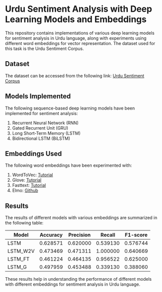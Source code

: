 # Urdu Sentiment Analysis with Deep Learning Models and Embeddings

This repository contains implementations of various deep learning models for sentiment analysis in Urdu language, along with experiments using different word embeddings for vector representation. The dataset used for this task is the Urdu Sentiment Corpus.

## Dataset
The dataset can be accessed from the following link:
[Urdu Sentiment Corpus](https://github.com/MuhammadYaseenKhan/Urdu-Sentiment-Corpus/blob/master/urdu-sentiment-corpus-v1.tsv)

## Models Implemented
The following sequence-based deep learning models have been implemented for sentiment analysis:
1. Recurrent Neural Network (RNN)
2. Gated Recurrent Unit (GRU)
3. Long Short-Term Memory (LSTM)
4. Bidirectional LSTM (BiLSTM)

## Embeddings Used
The following word embeddings have been experimented with:
1. WordToVec: [Tutorial](https://mccormickml.com/2016/04/12/googles-pretrained-word2vec-model-in-python/)
2. Glove: [Tutorial](https://medium.com/analytics-vidhya/basics-of-using-pre-trained-glove-vectors-in-python-d38905f356db)
3. Fasttext: [Tutorial](https://blogs.sap.com/2019/07/03/glove-and-fasttext-two-popular-word-vector-models-in-nlp/)
4. Elmo: [Github](https://github.com/HIT-SCIR/ELMoForManyLangs)

## Results
The results of different models with various embeddings are summarized in the following table:

Model       | Accuracy | Precision | Recall   | F1-score |
------------|----------|-----------|----------|----------|
LSTM        | 0.628571 | 0.620000  | 0.539130 | 0.576744 |
LSTM_W2V    | 0.473469 | 0.471311  | 1.000000 | 0.640669 |
LSTM_FT     | 0.461224 | 0.464135  | 0.956522 | 0.625000 |
LSTM_G      | 0.497959 | 0.453488  | 0.339130 | 0.388060 |

These results help in understanding the performance of different models with different embeddings for sentiment analysis in Urdu language.




